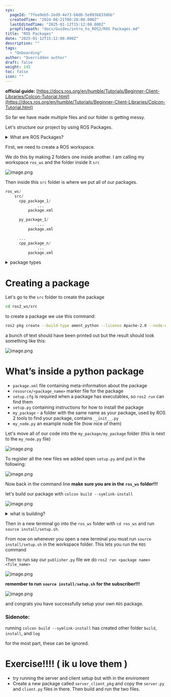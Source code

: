 ```yaml
---
sys:
  pageId: "7fea9eb5-2ed9-4e73-b6d6-5e093b833dbb"
  createdTime: "2024-08-21T00:28:00.000Z"
  lastEditedTime: "2025-01-12T15:12:00.000Z"
  propFilepath: "docs/Guides/intro_to_ROS2/ROS Packages.md"
title: "ROS Packages"
date: "2025-01-12T15:12:00.000Z"
description: ""
tags:
  - "Onboarding"
author: "Overridden author"
draft: false
weight: 145
toc: false
icon: ""
---
```


**official guide:** [https://docs.ros.org/en/humble/Tutorials/Beginner-Client-Libraries/Colcon-Tutorial.html](https://docs.ros.org/en/humble/Tutorials/Beginner-Client-Libraries/Colcon-Tutorial.html)

So far we have made multiple files and our folder is getting messy.

Let's structure our project by using ROS Packages.

<details>

<summary>What are ROS Packages?</summary>

ROS Packages are, as the name implies, packages of code that are highly sharable between ROS developers.

They consist of a folder, `package.xml` file, and source code

```python
      cpp_package_1/
		      ... imagine much code files here ..
          package.xml
```

</details>

First, we need to create a ROS workspace.

We do this by making 2 folders one inside another. I am calling my workspace `ros_ws` and the folder inside it `src`

![image.png](https://prod-files-secure.s3.us-west-2.amazonaws.com/d518164a-d88e-44d1-a4ee-3adb3bd8bce0/70706947-fd18-4537-a67b-e12946812d31/image.png?X-Amz-Algorithm=AWS4-HMAC-SHA256&X-Amz-Content-Sha256=UNSIGNED-PAYLOAD&X-Amz-Credential=ASIAZI2LB466RPMY2PLX%2F20250404%2Fus-west-2%2Fs3%2Faws4_request&X-Amz-Date=20250404T081153Z&X-Amz-Expires=3600&X-Amz-Security-Token=IQoJb3JpZ2luX2VjEJj%2F%2F%2F%2F%2F%2F%2F%2F%2F%2FwEaCXVzLXdlc3QtMiJHMEUCIBCivTorunhVPUR6mDoB%2B3phCczsrGMeIM%2FxC0Jmhm%2BrAiEApFPW%2BMgcwZJH85NcJ5IjdeFAGGzzmVue8CRE%2B6efiqEq%2FwMIERAAGgw2Mzc0MjMxODM4MDUiDGLl4v4%2FbIOipdBF3yrcA%2BEnqFjul0Eqx7237JQPhnSilVaoqxh1GEq63rgRC83Akt45%2Fsk5SzQ3LpSiPjRhdbC4vHpFahgNV2fnpXMsaudI16MyHlryhvePdA0GymGR8l4iVmrydfudIwsgnFxZaF6wCUoZVaEtqCKtljOXmGYogUpt4UzPVMvro67zN7T2mMF0NrvlmybRxIaHXwwXcArb9xXccaKXAJegCUjkSouNMxptiJ3xYUL5gAGUPo%2FIrjbPQ9qSGNeXmGhxwOWl1Nb4iyyp2pb2yUjh8P5UaVFL2YJnEqF%2F6yoaEc7i1QdrmkcBmciYp7CZnEzZfpQs%2FyHa%2Fl1fQX1Rh4RnVwFN9tDTrdgx5IIoa8%2Fnee74NFLuK1mPqMPIpqOk3DjOJ3LPbomd3WFzpsEiWmkGIeKx2hFfkGoEsXJdM83hOKXnL3Lyq7P%2BXXCZ%2BePN7Ye%2BYQP%2BEIuNXuVBZkw8FdCFcTi8Bro1Js6x29YAZBCJbd9d%2B04Ea8baTTw4JqDqfNSZxJaTv3YjOG7XNaQbtFcKSKHuTfggejEw3S2EBnq3wL5YkQ297jnjjF61so%2BlQx5%2FTFkTtYLNUv8IvYf7u7uDMGsI8UiJ4tmr9GPyI47e0ISkY55cYY%2Buk%2Bkb0pPiAHkkMP2Svr8GOqUB7UEWHuFAE6KdYc9ykcFLWvAlDlu4eGLms17Hka3xCy%2BPkxV0HEpZnYxSWfZmXQTBK7Yi3Q0TmW52aeV5D1h%2BPGkGMqPHQC5bHNzkrjw8lx2G3wyRN74owqVD8wg7swelPvJg23G5GYizsQp8qNUdBAzVsrqGxfID6x4qmf93oMvQHGq547MphIcEbSM%2F0MgjwWASVjGMaXCyx7juHUZMVPWU93wG&X-Amz-Signature=6ef61e88d1be319bb472bad258506169dc555b3f469b983a2e521dae81c454d7&X-Amz-SignedHeaders=host&x-id=GetObject)

Then inside this `src` folder is where we put all of our packages.

```python
ros_ws/
    src/
      cpp_package_1/
		      ...
          package.xml

      py_package_1/
		      ...
          package.xml

      ...
      cpp_package_n/
		      ...
          package.xml

```

<details>

<summary>package types</summary>

packages can be either `C++` or python.

the intern file structure is different for each but for this guide we will stick to creating python packages

</details>

# Creating a package

Let's go to the `src` folder to create the package

```bash
cd ros2_ws/src
```

to create a package we use this command:

```bash
ros2 pkg create --build-type ament_python --license Apache-2.0 --node-name my_node my_package
```

a bunch of text should have been printed out but the result should look something like this:

![image.png](https://prod-files-secure.s3.us-west-2.amazonaws.com/d518164a-d88e-44d1-a4ee-3adb3bd8bce0/e6cf1e3f-8512-4a3e-b131-079f800bf3e8/image.png?X-Amz-Algorithm=AWS4-HMAC-SHA256&X-Amz-Content-Sha256=UNSIGNED-PAYLOAD&X-Amz-Credential=ASIAZI2LB466RPMY2PLX%2F20250404%2Fus-west-2%2Fs3%2Faws4_request&X-Amz-Date=20250404T081153Z&X-Amz-Expires=3600&X-Amz-Security-Token=IQoJb3JpZ2luX2VjEJj%2F%2F%2F%2F%2F%2F%2F%2F%2F%2FwEaCXVzLXdlc3QtMiJHMEUCIBCivTorunhVPUR6mDoB%2B3phCczsrGMeIM%2FxC0Jmhm%2BrAiEApFPW%2BMgcwZJH85NcJ5IjdeFAGGzzmVue8CRE%2B6efiqEq%2FwMIERAAGgw2Mzc0MjMxODM4MDUiDGLl4v4%2FbIOipdBF3yrcA%2BEnqFjul0Eqx7237JQPhnSilVaoqxh1GEq63rgRC83Akt45%2Fsk5SzQ3LpSiPjRhdbC4vHpFahgNV2fnpXMsaudI16MyHlryhvePdA0GymGR8l4iVmrydfudIwsgnFxZaF6wCUoZVaEtqCKtljOXmGYogUpt4UzPVMvro67zN7T2mMF0NrvlmybRxIaHXwwXcArb9xXccaKXAJegCUjkSouNMxptiJ3xYUL5gAGUPo%2FIrjbPQ9qSGNeXmGhxwOWl1Nb4iyyp2pb2yUjh8P5UaVFL2YJnEqF%2F6yoaEc7i1QdrmkcBmciYp7CZnEzZfpQs%2FyHa%2Fl1fQX1Rh4RnVwFN9tDTrdgx5IIoa8%2Fnee74NFLuK1mPqMPIpqOk3DjOJ3LPbomd3WFzpsEiWmkGIeKx2hFfkGoEsXJdM83hOKXnL3Lyq7P%2BXXCZ%2BePN7Ye%2BYQP%2BEIuNXuVBZkw8FdCFcTi8Bro1Js6x29YAZBCJbd9d%2B04Ea8baTTw4JqDqfNSZxJaTv3YjOG7XNaQbtFcKSKHuTfggejEw3S2EBnq3wL5YkQ297jnjjF61so%2BlQx5%2FTFkTtYLNUv8IvYf7u7uDMGsI8UiJ4tmr9GPyI47e0ISkY55cYY%2Buk%2Bkb0pPiAHkkMP2Svr8GOqUB7UEWHuFAE6KdYc9ykcFLWvAlDlu4eGLms17Hka3xCy%2BPkxV0HEpZnYxSWfZmXQTBK7Yi3Q0TmW52aeV5D1h%2BPGkGMqPHQC5bHNzkrjw8lx2G3wyRN74owqVD8wg7swelPvJg23G5GYizsQp8qNUdBAzVsrqGxfID6x4qmf93oMvQHGq547MphIcEbSM%2F0MgjwWASVjGMaXCyx7juHUZMVPWU93wG&X-Amz-Signature=8486005dd46d2bc7500a62bbc9dbfd40d35f46517454665579f3548e2e8f002f&X-Amz-SignedHeaders=host&x-id=GetObject)

# What’s inside a python package

- `package.xml` file containing meta-information about the package
- `resource/<package_name>` marker file for the package
- `setup.cfg` is required when a package has executables, so `ros2 run` can find them
- `setup.py` containing instructions for how to install the package
- `my_package` - a folder with the same name as your package, used by ROS 2 tools to find your package, contains `__init__.py`
- `my_node.py` an example node file (how nice of them)

Let's move all of our code into the `my_package/my_package` folder (this is next to the `my_node.py` file)

![image.png](https://prod-files-secure.s3.us-west-2.amazonaws.com/d518164a-d88e-44d1-a4ee-3adb3bd8bce0/9ce58f11-0da9-4d3e-b86d-506a9685d378/image.png?X-Amz-Algorithm=AWS4-HMAC-SHA256&X-Amz-Content-Sha256=UNSIGNED-PAYLOAD&X-Amz-Credential=ASIAZI2LB466RPMY2PLX%2F20250404%2Fus-west-2%2Fs3%2Faws4_request&X-Amz-Date=20250404T081153Z&X-Amz-Expires=3600&X-Amz-Security-Token=IQoJb3JpZ2luX2VjEJj%2F%2F%2F%2F%2F%2F%2F%2F%2F%2FwEaCXVzLXdlc3QtMiJHMEUCIBCivTorunhVPUR6mDoB%2B3phCczsrGMeIM%2FxC0Jmhm%2BrAiEApFPW%2BMgcwZJH85NcJ5IjdeFAGGzzmVue8CRE%2B6efiqEq%2FwMIERAAGgw2Mzc0MjMxODM4MDUiDGLl4v4%2FbIOipdBF3yrcA%2BEnqFjul0Eqx7237JQPhnSilVaoqxh1GEq63rgRC83Akt45%2Fsk5SzQ3LpSiPjRhdbC4vHpFahgNV2fnpXMsaudI16MyHlryhvePdA0GymGR8l4iVmrydfudIwsgnFxZaF6wCUoZVaEtqCKtljOXmGYogUpt4UzPVMvro67zN7T2mMF0NrvlmybRxIaHXwwXcArb9xXccaKXAJegCUjkSouNMxptiJ3xYUL5gAGUPo%2FIrjbPQ9qSGNeXmGhxwOWl1Nb4iyyp2pb2yUjh8P5UaVFL2YJnEqF%2F6yoaEc7i1QdrmkcBmciYp7CZnEzZfpQs%2FyHa%2Fl1fQX1Rh4RnVwFN9tDTrdgx5IIoa8%2Fnee74NFLuK1mPqMPIpqOk3DjOJ3LPbomd3WFzpsEiWmkGIeKx2hFfkGoEsXJdM83hOKXnL3Lyq7P%2BXXCZ%2BePN7Ye%2BYQP%2BEIuNXuVBZkw8FdCFcTi8Bro1Js6x29YAZBCJbd9d%2B04Ea8baTTw4JqDqfNSZxJaTv3YjOG7XNaQbtFcKSKHuTfggejEw3S2EBnq3wL5YkQ297jnjjF61so%2BlQx5%2FTFkTtYLNUv8IvYf7u7uDMGsI8UiJ4tmr9GPyI47e0ISkY55cYY%2Buk%2Bkb0pPiAHkkMP2Svr8GOqUB7UEWHuFAE6KdYc9ykcFLWvAlDlu4eGLms17Hka3xCy%2BPkxV0HEpZnYxSWfZmXQTBK7Yi3Q0TmW52aeV5D1h%2BPGkGMqPHQC5bHNzkrjw8lx2G3wyRN74owqVD8wg7swelPvJg23G5GYizsQp8qNUdBAzVsrqGxfID6x4qmf93oMvQHGq547MphIcEbSM%2F0MgjwWASVjGMaXCyx7juHUZMVPWU93wG&X-Amz-Signature=032ce1963947d9d0dbc1b6417fa1fa8e7594fb14758a59cc4717bc0d38789811&X-Amz-SignedHeaders=host&x-id=GetObject)

To register all the new files we added open `setup.py` and put in the following:

![image.png](https://prod-files-secure.s3.us-west-2.amazonaws.com/d518164a-d88e-44d1-a4ee-3adb3bd8bce0/1cd7c262-4cae-4496-9d75-c178537d24a2/image.png?X-Amz-Algorithm=AWS4-HMAC-SHA256&X-Amz-Content-Sha256=UNSIGNED-PAYLOAD&X-Amz-Credential=ASIAZI2LB466RPMY2PLX%2F20250404%2Fus-west-2%2Fs3%2Faws4_request&X-Amz-Date=20250404T081153Z&X-Amz-Expires=3600&X-Amz-Security-Token=IQoJb3JpZ2luX2VjEJj%2F%2F%2F%2F%2F%2F%2F%2F%2F%2FwEaCXVzLXdlc3QtMiJHMEUCIBCivTorunhVPUR6mDoB%2B3phCczsrGMeIM%2FxC0Jmhm%2BrAiEApFPW%2BMgcwZJH85NcJ5IjdeFAGGzzmVue8CRE%2B6efiqEq%2FwMIERAAGgw2Mzc0MjMxODM4MDUiDGLl4v4%2FbIOipdBF3yrcA%2BEnqFjul0Eqx7237JQPhnSilVaoqxh1GEq63rgRC83Akt45%2Fsk5SzQ3LpSiPjRhdbC4vHpFahgNV2fnpXMsaudI16MyHlryhvePdA0GymGR8l4iVmrydfudIwsgnFxZaF6wCUoZVaEtqCKtljOXmGYogUpt4UzPVMvro67zN7T2mMF0NrvlmybRxIaHXwwXcArb9xXccaKXAJegCUjkSouNMxptiJ3xYUL5gAGUPo%2FIrjbPQ9qSGNeXmGhxwOWl1Nb4iyyp2pb2yUjh8P5UaVFL2YJnEqF%2F6yoaEc7i1QdrmkcBmciYp7CZnEzZfpQs%2FyHa%2Fl1fQX1Rh4RnVwFN9tDTrdgx5IIoa8%2Fnee74NFLuK1mPqMPIpqOk3DjOJ3LPbomd3WFzpsEiWmkGIeKx2hFfkGoEsXJdM83hOKXnL3Lyq7P%2BXXCZ%2BePN7Ye%2BYQP%2BEIuNXuVBZkw8FdCFcTi8Bro1Js6x29YAZBCJbd9d%2B04Ea8baTTw4JqDqfNSZxJaTv3YjOG7XNaQbtFcKSKHuTfggejEw3S2EBnq3wL5YkQ297jnjjF61so%2BlQx5%2FTFkTtYLNUv8IvYf7u7uDMGsI8UiJ4tmr9GPyI47e0ISkY55cYY%2Buk%2Bkb0pPiAHkkMP2Svr8GOqUB7UEWHuFAE6KdYc9ykcFLWvAlDlu4eGLms17Hka3xCy%2BPkxV0HEpZnYxSWfZmXQTBK7Yi3Q0TmW52aeV5D1h%2BPGkGMqPHQC5bHNzkrjw8lx2G3wyRN74owqVD8wg7swelPvJg23G5GYizsQp8qNUdBAzVsrqGxfID6x4qmf93oMvQHGq547MphIcEbSM%2F0MgjwWASVjGMaXCyx7juHUZMVPWU93wG&X-Amz-Signature=3bcfdc856c4babec9196ebcc2d1a1e12de77e031acc7681992cb50a9ae9fed06&X-Amz-SignedHeaders=host&x-id=GetObject)

Now back in the command line **make sure you are in the** **`ros_ws`** **folder!!!**

let's build our package with `colcon build --symlink-install`

![image.png](https://prod-files-secure.s3.us-west-2.amazonaws.com/d518164a-d88e-44d1-a4ee-3adb3bd8bce0/2f2a0d27-b173-48fd-b189-5f5c0ce65619/image.png?X-Amz-Algorithm=AWS4-HMAC-SHA256&X-Amz-Content-Sha256=UNSIGNED-PAYLOAD&X-Amz-Credential=ASIAZI2LB466RPMY2PLX%2F20250404%2Fus-west-2%2Fs3%2Faws4_request&X-Amz-Date=20250404T081153Z&X-Amz-Expires=3600&X-Amz-Security-Token=IQoJb3JpZ2luX2VjEJj%2F%2F%2F%2F%2F%2F%2F%2F%2F%2FwEaCXVzLXdlc3QtMiJHMEUCIBCivTorunhVPUR6mDoB%2B3phCczsrGMeIM%2FxC0Jmhm%2BrAiEApFPW%2BMgcwZJH85NcJ5IjdeFAGGzzmVue8CRE%2B6efiqEq%2FwMIERAAGgw2Mzc0MjMxODM4MDUiDGLl4v4%2FbIOipdBF3yrcA%2BEnqFjul0Eqx7237JQPhnSilVaoqxh1GEq63rgRC83Akt45%2Fsk5SzQ3LpSiPjRhdbC4vHpFahgNV2fnpXMsaudI16MyHlryhvePdA0GymGR8l4iVmrydfudIwsgnFxZaF6wCUoZVaEtqCKtljOXmGYogUpt4UzPVMvro67zN7T2mMF0NrvlmybRxIaHXwwXcArb9xXccaKXAJegCUjkSouNMxptiJ3xYUL5gAGUPo%2FIrjbPQ9qSGNeXmGhxwOWl1Nb4iyyp2pb2yUjh8P5UaVFL2YJnEqF%2F6yoaEc7i1QdrmkcBmciYp7CZnEzZfpQs%2FyHa%2Fl1fQX1Rh4RnVwFN9tDTrdgx5IIoa8%2Fnee74NFLuK1mPqMPIpqOk3DjOJ3LPbomd3WFzpsEiWmkGIeKx2hFfkGoEsXJdM83hOKXnL3Lyq7P%2BXXCZ%2BePN7Ye%2BYQP%2BEIuNXuVBZkw8FdCFcTi8Bro1Js6x29YAZBCJbd9d%2B04Ea8baTTw4JqDqfNSZxJaTv3YjOG7XNaQbtFcKSKHuTfggejEw3S2EBnq3wL5YkQ297jnjjF61so%2BlQx5%2FTFkTtYLNUv8IvYf7u7uDMGsI8UiJ4tmr9GPyI47e0ISkY55cYY%2Buk%2Bkb0pPiAHkkMP2Svr8GOqUB7UEWHuFAE6KdYc9ykcFLWvAlDlu4eGLms17Hka3xCy%2BPkxV0HEpZnYxSWfZmXQTBK7Yi3Q0TmW52aeV5D1h%2BPGkGMqPHQC5bHNzkrjw8lx2G3wyRN74owqVD8wg7swelPvJg23G5GYizsQp8qNUdBAzVsrqGxfID6x4qmf93oMvQHGq547MphIcEbSM%2F0MgjwWASVjGMaXCyx7juHUZMVPWU93wG&X-Amz-Signature=57f41ef333b8dfcd6cc740ef6f75849cd81407b975923ab592e044bb4025e909&X-Amz-SignedHeaders=host&x-id=GetObject)

<details>

<summary>what is building?</summary>

if you are a CS major at Rose-Hulman you will learn the answer to this in CSSE132

but TLDR; is it combines all the code files into one program that can be run easily 

</details>

Then in a new terminal go into the `ros_ws` folder with `cd ros_ws` and run `source install/setup.sh`. 

From now on whenever you open a new terminal you must run `source install/setup.sh` in the workspace folder. This lets you run the `ROS` command

Then to run say our `publisher.py` file we do `ros2 run <package name> <file_name>`

![image.png](https://prod-files-secure.s3.us-west-2.amazonaws.com/d518164a-d88e-44d1-a4ee-3adb3bd8bce0/4f4b1219-3a44-4632-aa0a-ce3471699f59/image.png?X-Amz-Algorithm=AWS4-HMAC-SHA256&X-Amz-Content-Sha256=UNSIGNED-PAYLOAD&X-Amz-Credential=ASIAZI2LB466RPMY2PLX%2F20250404%2Fus-west-2%2Fs3%2Faws4_request&X-Amz-Date=20250404T081153Z&X-Amz-Expires=3600&X-Amz-Security-Token=IQoJb3JpZ2luX2VjEJj%2F%2F%2F%2F%2F%2F%2F%2F%2F%2FwEaCXVzLXdlc3QtMiJHMEUCIBCivTorunhVPUR6mDoB%2B3phCczsrGMeIM%2FxC0Jmhm%2BrAiEApFPW%2BMgcwZJH85NcJ5IjdeFAGGzzmVue8CRE%2B6efiqEq%2FwMIERAAGgw2Mzc0MjMxODM4MDUiDGLl4v4%2FbIOipdBF3yrcA%2BEnqFjul0Eqx7237JQPhnSilVaoqxh1GEq63rgRC83Akt45%2Fsk5SzQ3LpSiPjRhdbC4vHpFahgNV2fnpXMsaudI16MyHlryhvePdA0GymGR8l4iVmrydfudIwsgnFxZaF6wCUoZVaEtqCKtljOXmGYogUpt4UzPVMvro67zN7T2mMF0NrvlmybRxIaHXwwXcArb9xXccaKXAJegCUjkSouNMxptiJ3xYUL5gAGUPo%2FIrjbPQ9qSGNeXmGhxwOWl1Nb4iyyp2pb2yUjh8P5UaVFL2YJnEqF%2F6yoaEc7i1QdrmkcBmciYp7CZnEzZfpQs%2FyHa%2Fl1fQX1Rh4RnVwFN9tDTrdgx5IIoa8%2Fnee74NFLuK1mPqMPIpqOk3DjOJ3LPbomd3WFzpsEiWmkGIeKx2hFfkGoEsXJdM83hOKXnL3Lyq7P%2BXXCZ%2BePN7Ye%2BYQP%2BEIuNXuVBZkw8FdCFcTi8Bro1Js6x29YAZBCJbd9d%2B04Ea8baTTw4JqDqfNSZxJaTv3YjOG7XNaQbtFcKSKHuTfggejEw3S2EBnq3wL5YkQ297jnjjF61so%2BlQx5%2FTFkTtYLNUv8IvYf7u7uDMGsI8UiJ4tmr9GPyI47e0ISkY55cYY%2Buk%2Bkb0pPiAHkkMP2Svr8GOqUB7UEWHuFAE6KdYc9ykcFLWvAlDlu4eGLms17Hka3xCy%2BPkxV0HEpZnYxSWfZmXQTBK7Yi3Q0TmW52aeV5D1h%2BPGkGMqPHQC5bHNzkrjw8lx2G3wyRN74owqVD8wg7swelPvJg23G5GYizsQp8qNUdBAzVsrqGxfID6x4qmf93oMvQHGq547MphIcEbSM%2F0MgjwWASVjGMaXCyx7juHUZMVPWU93wG&X-Amz-Signature=21a34f413af8ddb70d26fedff694cade58d0fe74a4e4236f70dfcc381866673b&X-Amz-SignedHeaders=host&x-id=GetObject)

**remember to run** **`source install/setup.sh`** **for the subscriber!!!**

![image.png](https://prod-files-secure.s3.us-west-2.amazonaws.com/d518164a-d88e-44d1-a4ee-3adb3bd8bce0/02121119-dad4-49ec-8356-c956108b4243/image.png?X-Amz-Algorithm=AWS4-HMAC-SHA256&X-Amz-Content-Sha256=UNSIGNED-PAYLOAD&X-Amz-Credential=ASIAZI2LB466RPMY2PLX%2F20250404%2Fus-west-2%2Fs3%2Faws4_request&X-Amz-Date=20250404T081153Z&X-Amz-Expires=3600&X-Amz-Security-Token=IQoJb3JpZ2luX2VjEJj%2F%2F%2F%2F%2F%2F%2F%2F%2F%2FwEaCXVzLXdlc3QtMiJHMEUCIBCivTorunhVPUR6mDoB%2B3phCczsrGMeIM%2FxC0Jmhm%2BrAiEApFPW%2BMgcwZJH85NcJ5IjdeFAGGzzmVue8CRE%2B6efiqEq%2FwMIERAAGgw2Mzc0MjMxODM4MDUiDGLl4v4%2FbIOipdBF3yrcA%2BEnqFjul0Eqx7237JQPhnSilVaoqxh1GEq63rgRC83Akt45%2Fsk5SzQ3LpSiPjRhdbC4vHpFahgNV2fnpXMsaudI16MyHlryhvePdA0GymGR8l4iVmrydfudIwsgnFxZaF6wCUoZVaEtqCKtljOXmGYogUpt4UzPVMvro67zN7T2mMF0NrvlmybRxIaHXwwXcArb9xXccaKXAJegCUjkSouNMxptiJ3xYUL5gAGUPo%2FIrjbPQ9qSGNeXmGhxwOWl1Nb4iyyp2pb2yUjh8P5UaVFL2YJnEqF%2F6yoaEc7i1QdrmkcBmciYp7CZnEzZfpQs%2FyHa%2Fl1fQX1Rh4RnVwFN9tDTrdgx5IIoa8%2Fnee74NFLuK1mPqMPIpqOk3DjOJ3LPbomd3WFzpsEiWmkGIeKx2hFfkGoEsXJdM83hOKXnL3Lyq7P%2BXXCZ%2BePN7Ye%2BYQP%2BEIuNXuVBZkw8FdCFcTi8Bro1Js6x29YAZBCJbd9d%2B04Ea8baTTw4JqDqfNSZxJaTv3YjOG7XNaQbtFcKSKHuTfggejEw3S2EBnq3wL5YkQ297jnjjF61so%2BlQx5%2FTFkTtYLNUv8IvYf7u7uDMGsI8UiJ4tmr9GPyI47e0ISkY55cYY%2Buk%2Bkb0pPiAHkkMP2Svr8GOqUB7UEWHuFAE6KdYc9ykcFLWvAlDlu4eGLms17Hka3xCy%2BPkxV0HEpZnYxSWfZmXQTBK7Yi3Q0TmW52aeV5D1h%2BPGkGMqPHQC5bHNzkrjw8lx2G3wyRN74owqVD8wg7swelPvJg23G5GYizsQp8qNUdBAzVsrqGxfID6x4qmf93oMvQHGq547MphIcEbSM%2F0MgjwWASVjGMaXCyx7juHUZMVPWU93wG&X-Amz-Signature=0d24528b2c1ab598021bf415738fef35d73ac2426c581c3f554d80bfb4db8c68&X-Amz-SignedHeaders=host&x-id=GetObject)

and congrats you have successfully setup your own `ROS` package.

### Sidenote:

running `colcon build --symlink-install` has created other folder `build`, `install`, and `log`

for the most part, these can be ignored.

# Exercise!!!! ( ik u love them )

- try running the server and client setup but with in the enviroment
- Create a new package called `server_client_pkg` and copy the `server.py` and `client.py` files in there. Then build and run the two files.
